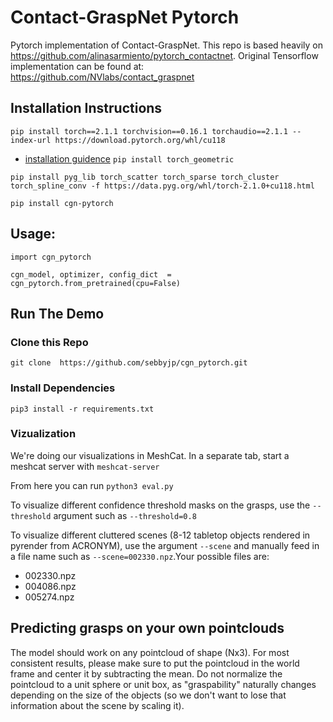 # Contact-GraspNet Pytorch
Pytorch implementation of Contact-GraspNet. This repo is based heavily on 
https://github.com/alinasarmiento/pytorch_contactnet. Original Tensorflow implementation can be found at: https://github.com/NVlabs/contact_graspnet


## Installation Instructions

`pip install torch==2.1.1 torchvision==0.16.1 torchaudio==2.1.1 --index-url https://download.pytorch.org/whl/cu118`

* [installation guidence](https://pytorch-geometric.readthedocs.io/en/latest/install/installation.html)
`pip install torch_geometric`

`pip install pyg_lib torch_scatter torch_sparse torch_cluster torch_spline_conv -f https://data.pyg.org/whl/torch-2.1.0+cu118.html`


`pip install cgn-pytorch`

## Usage:
`import cgn_pytorch`

`cgn_model, optimizer, config_dict  = cgn_pytorch.from_pretrained(cpu=False)`


## Run The Demo
### Clone this Repo
`git clone  https://github.com/sebbyjp/cgn_pytorch.git`

### Install Dependencies
`pip3 install -r requirements.txt`

### Vizualization
We're doing our visualizations in MeshCat. In a separate tab, start a meshcat server with `meshcat-server`

From here you can run `python3 eval.py`

To visualize different confidence threshold masks on the grasps, use the `--threshold` argument such as `--threshold=0.8`

To visualize different cluttered scenes (8-12 tabletop objects rendered in pyrender from ACRONYM), use the argument `--scene` and manually feed in a file name such as `--scene=002330.npz`.Your possible files are:
- 002330.npz
- 004086.npz
- 005274.npz

## Predicting grasps on your own pointclouds
The model should work on any pointcloud of shape (Nx3). For most consistent results, please make sure to put the pointcloud in the world frame and center it by subtracting the mean. Do not normalize the pointcloud to a unit sphere or unit box, as "graspability" naturally changes depending on the size of the objects (so we don't want to lose that information about the scene by scaling it).

